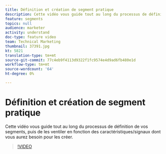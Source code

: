 ```yaml
---
title: Définition et création de segment pratique
description: Cette vidéo vous guide tout au long du processus de définition de vos segments, puis de les ventiler en fonction des caractéristiques/signaux dont vous aurez besoin pour les créer.
feature: segments
topics: null
audience: marketer
activity: understand
doc-type: feature video
team: Technical Marketing
thumbnail: 37391.jpg
kt: 5821
translation-type: tm+mt
source-git-commit: 77c4eb9f4113d9322f1fc9574e4d9ad6fb480e1d
workflow-type: tm+mt
source-wordcount: '64'
ht-degree: 0%

---
```



# Définition et création de segment pratique

Cette vidéo vous guide tout au long du processus de définition de vos segments, puis de les ventiler en fonction des caractéristiques/signaux dont vous aurez besoin pour les créer.

>[!VIDEO](https://video.tv.adobe.com/v/37391/?quality=12&learn=on)
